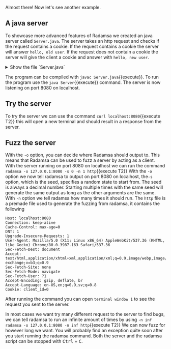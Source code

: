 Almost there! Now let's see another example.

## A java server
To showcase more advanced features of Radamsa we created an java server called `Server.java`. The server takes an http request and checks if the request contains a cookie. If the request contains a cookie the server will answer `hello, old user`. If the request does not contain a cookie the server will give the client a cookie and answer with `hello, new user`.

<details>
<summary>Show the file `Server.java`</summary>
<pre class="file">
import java.net.\*;
import java.io.\*;
import java.util.regex.Matcher;
import java.util.regex.Pattern;

public class Server {
    private int port;
    private Socket socket = null;
    private BufferedReader in = null;
    private ServerSocket serverSocket = null;
    private PrintWriter out = null;
    private int client_id = 0;

    public Server(int port) {
        this.port = port;
    }

    public void run() throws IOException {
        String default_http = "HTTP/1.1 200 OK\nContent-Type: text/plain\n";
        try {
            serverSocket = new ServerSocket(this.port);
        } catch (IOException e) {
            System.err.println("failed to listen to port: " + this.port);
            System.exit(1);
        }
        System.out.println("succeeded to listen to port: " + this.port);

        while (true) {
            try {
                socket = serverSocket.accept();
                out = new PrintWriter(socket.getOutputStream(), true);
                in = new BufferedReader(new InputStreamReader(socket.getInputStream()));
                String get = "";
                String line = " ";
                int has_read_id = -1;

                while (in.ready()) {
                    System.out.println(line);
                    if (line.equals("GET / HTTP/1.1")){
                        get = line;
                    }
                
                   // get user id of a user
                   if (line.contains("Cookie")){
                        Matcher matcher = Pattern.compile("client_id=(\\d*)").matcher(line);
                        matcher.find();
                        client_id = Integer.parseInt(matcher.group(1));
                        has_read_id = 1;
                    }
                    line = in.readLine();
                }
                // if new user
                if (has_read_id == -1){
                    if ("GET / HTTP/1.1".equals(get)){
                        out.println("HTTP/1.1 200 OK\nContent-Type: text/plain\nSet-Cookie: client_id="
                        + client_id +"\n\n");
                        out.println("hello, new user");
                        client_id += 1;

                        }
                    }
                // if returning user
                else if (("GET / HTTP/1.1".equals(get)) && (has_read_id != -1)){
                    out.println(default_http + "\n\n");
                    out.println("hello, old user");
                }
              
            }catch (IOException e){
                e.printStackTrace();
            }
            in.close();
            out.close();
        }
    }
    public static void main(String[] args) throws IOException {
        Server server = new Server(8080);
        server.run();
    }
}
</pre>
</details>

The program can be compiled with `javac Server.java`{{execute}}. To run the program use the `java Server`{{execute}} command. The server is now listening on port 8080 on localhost.

## Try the server
To try the server we can use the command `curl localhost:8080`{{execute T2}} this will open a new terminal and should result in a response from the server.

## Fuzz the server
With the `-o` option, you can decide where Radamsa should output to. This means that Radamsa can be used to fuzz a server by acting as a client. 
With the server running on port 8080 on localhost we can run the command `radamsa -o 127.0.0.1:8080 -s 0 -n 1 http`{{execute T2}} With the `-o` option we now tell radamsa to output on port 8080 on localhost, the`-s` option, which is the seed, specifies a random state to start from. The seed is always a decimal number. Starting multiple times with the same seed will generate the same output as long as the other arguments are the same. With `-n` option we tell radamsa how many times it should run. The `http` file is a premade file used to generate the fuzzing from radamsa, it contains the following

```GET / HTTP/1.1
Host: localhost:8080
Connection: keep-alive
Cache-Control: max-age=0
DNT: 1
Upgrade-Insecure-Requests: 1
User-Agent: Mozilla/5.0 (X11; Linux x86_64) AppleWebKit/537.36 (KHTML, like Gecko) Chrome/80.0.3987.163 Safari/537.36
Sec-Fetch-Dest: document
Accept: text/html,application/xhtml+xml,application/xml;q=0.9,image/webp,image/apng,*/*;q=0.8,application/signed-exchange;v=b3;q=0.9
Sec-Fetch-Site: none
Sec-Fetch-Mode: navigate
Sec-Fetch-User: ?1
Accept-Encoding: gzip, deflate, br
Accept-Language: en-US,en;q=0.9,sv;q=0.8
Cookie: client_id=0
```
After running the command you can open `terminal window 1` to see the request you sent to the server.

In most cases we want try many different request to the server to find bugs, we can tell radamsa to run an infinite amount of times by using `-n inf`
`radamsa -o 127.0.0.1:8080 -n inf http`{{execute T2}} We can now fuzz for however long we want. You will probably find an exception quite soon after you start running the radamsa command. Both the server and the radamsa script can be stopped with <kbd>Ctrl</kbd> + <kbd>C</kbd>.
